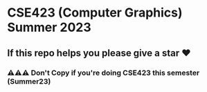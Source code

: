 #   CSE423 (Computer Graphics) Summer 2023

##  If this repo helps you please give a star ❤️

### ⚠️⚠️⚠️ Don't Copy if you're doing CSE423 this semester (Summer23)